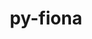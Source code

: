 ---
title: "py-fiona"
layout: cache
categories: [package, develop-2024-09-22]
meta: {"versions": ["1.10.0"], "compilers": ["apple-clang@=15.0.0", "gcc@=11.4.0"], "oss": ["ubuntu22.04", "ventura"], "platforms": ["darwin", "linux"], "targets": ["aarch64", "x86_64_v3"], "stacks": ["ml-darwin-aarch64-mps", "ml-linux-x86_64-cpu", "ml-linux-x86_64-cuda", "root"], "num_specs": 2, "num_specs_by_stack": {"ml-darwin-aarch64-mps": 1, "root": 2, "ml-linux-x86_64-cpu": 1, "ml-linux-x86_64-cuda": 1}}
spec_details: [{"hash": "rd6ec6efnwzsf34qovho5dc4kmymcw6k", "compiler": "apple-clang@=15.0.0", "versions": ["1.10.0"], "os": "ventura", "platform": "darwin", "target": "aarch64", "variants": ["build_system=python_pip"], "stacks": ["ml-darwin-aarch64-mps", "root"], "size": "-", "tarball": "https://binaries.spack.io/releases/develop-2024-09-22/build_cache/darwin-ventura-aarch64/apple-clang-15.0.0/py-fiona-1.10.0/darwin-ventura-aarch64-apple-clang-15.0.0-py-fiona-1.10.0-rd6ec6efnwzsf34qovho5dc4kmymcw6k.spack"}, {"hash": "wtuicnapd2bx64qkio2nexwxeemfxdzd", "compiler": "gcc@=11.4.0", "versions": ["1.10.0"], "os": "ubuntu22.04", "platform": "linux", "target": "x86_64_v3", "variants": ["build_system=python_pip"], "stacks": ["ml-linux-x86_64-cpu", "ml-linux-x86_64-cuda", "root"], "size": "-", "tarball": "https://binaries.spack.io/releases/develop-2024-09-22/build_cache/linux-ubuntu22.04-x86_64_v3/gcc-11.4.0/py-fiona-1.10.0/linux-ubuntu22.04-x86_64_v3-gcc-11.4.0-py-fiona-1.10.0-wtuicnapd2bx64qkio2nexwxeemfxdzd.spack"}]
---